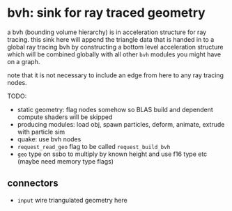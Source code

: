# bvh: sink for ray traced geometry

a bvh (bounding volume hierarchy) is in acceleration structure for ray tracing.
this sink here will append the triangle data that is handed in to a global ray tracing bvh
by constructing a bottom level acceleration structure which will be combined globally with
all other `bvh` modules you might have on a graph.

note that it is not necessary to include an edge from here to any ray tracing nodes.

TODO:
* static geometry: flag nodes somehow so BLAS build and dependent compute shaders will be skipped
* producing modules: load obj, spawn particles, deform, animate, extrude with particle sim
* quake: use bvh nodes
* `request_read_geo` flag to be called `request_build_bvh`
* `geo` type on ssbo to multiply by known height and use f16 type etc (maybe need memory type flags)

## connectors

* `input` wire triangulated geometry here
